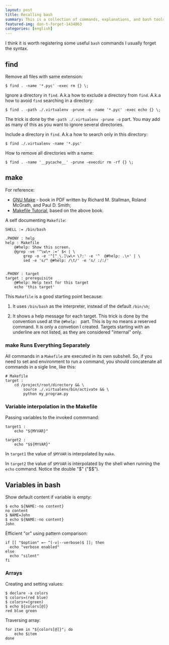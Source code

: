 ```yaml
---
layout: post
title: Recalling bash
summary: This is a collection of commands, explanations, and bash tools
featured-img: don-t-forget-1434063
categories: [english]
---
```


I think it is worth registering some useful `bash` commands I usually forget the syntax.


## find

Remove all files with same extension:

```
$ find . -name '*.pyc' -exec rm {} \;
```

Ignore a directory in `find`. A.k.a how to exclude a directory from `find`. A.k.a how to avoid `find` searching in a directory:

```
$ find . -path ./.virtualenv -prune -o -name '*.pyc' -exec echo {} \;
```

The trick is done by the `-path ./.virtualenv -prune -o` part. You may add as many of this as you want to ignore several directories.


Include a directory in `find`. A.k.a how to search only in this directory:

```
$ find ./.virtualenv -name '*.pyc'
```

How to remove all directories with a name:

```
$ find . -name '__pycache__' -prune -execdir rm -rf {} \;
```


## make

For reference:

- [GNU Make](https://www.cl.cam.ac.uk/teaching/0910/UnixTools/make.pdf) - book in PDF written by Richard M. Stallman, Roland McGrath, and Paul D. Smith;
- [Makefile Tutorial](https://makefiletutorial.com), based on the above book.

A self documenting `Makefile`:

```
SHELL := /bin/bash

.PHONY : help
help : Makefile
	@#help: Show this screen.
	@grep -ve '^\w\+ :=' $< | \
		grep -o -e '^[^_\.]\w\+ \?:' -e '^	@#help: .\+' | \
		sed -e 's/^	@#help: /\t/' -e 's/ :/:/'


.PHONY : target
target : prerequisite
	@#help: Help text for this target
	echo 'this target'
```

This `Makefile` is a good starting point because:

1. It uses `/bin/bash` as the interpreter, instead of the default `/bin/sh`;

2. It shows a help message for each target. This trick is done by the convention used at the `@#help: ` part. This is by no means a reserved command. It is only a convetion I created. Targets starting with an underline are not listed, as they are considered "internal" only.


### make Runs Everything Separately

All commands in a `Makefile` are executed in its own subshell. So, if you need to set and environment to run a command, you should concatenate all commands in a sigle line, like this:

```
# Makefile
target :
	cd /project/root/directory && \
		source ./.virtualenv/bin/activate && \
		python my_program.py
```


### Variable interpolation in the Makefile

Passing variables to the invoked commmand:

```
target1 :
	echo "${MYVAR}"

target2 :
	echo "$${MYVAR}"
```

In `target1` the value of `$MYVAR` is interpolated by `make`.

In `target2` the value of `$MYVAR` is interpolated by the shell when running the `echo` command. Notice the double "$" ("$$").


## Variables in bash

Show default content if variable is empty:

```
$ echo ${NAME:-no content}
no content
$ NAME=John
$ echo ${NAME:-no content}
John
```

Efficient "or" using pattern comparison:

```
if [[ "$option" =~ ^(-v|--verbose)$ ]]; then
  echo "verbose enabled"
else
  echo "silent"
fi
```


### Arrays

Creating and setting values:

```
$ declare -a colors
$ colors=(red blue)
$ colors+=(green)
$ echo ${colors[@]}
red blue green
```

Traversing array:

```
for item in "${colors[@]}"; do
    echo $item
done
```
